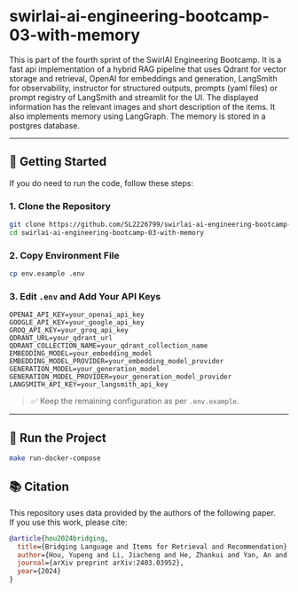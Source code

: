 
# swirlai-ai-engineering-bootcamp-03-with-memory

This is part of the fourth sprint of the SwirlAI Engineering Bootcamp. It is a fast api implementation of a hybrid RAG pipeline that uses Qdrant for vector storage and retrieval, OpenAI for embeddings and generation, LangSmith for observability, instructor for structured outputs, prompts (yaml files) or prompt registry of LangSmith and streamlit for the UI. The displayed information has the relevant images and short description of the items. It also implements memory using LangGraph. The memory is stored in a postgres database.

---

## 🚀 Getting Started

If you do need to run the code, follow these steps:

### 1. Clone the Repository

```bash
git clone https://github.com/SL2226799/swirlai-ai-engineering-bootcamp-03-with-memory.git
cd swirlai-ai-engineering-bootcamp-03-with-memory
```

### 2. Copy Environment File

```bash
cp env.example .env
```

### 3. Edit `.env` and Add Your API Keys

```env
OPENAI_API_KEY=your_openai_api_key
GOOGLE_API_KEY=your_google_api_key
GROQ_API_KEY=your_groq_api_key
QDRANT_URL=your_qdrant_url
QDRANT_COLLECTION_NAME=your_qdrant_collection_name
EMBEDDING_MODEL=your_embedding_model
EMBEDDING_MODEL_PROVIDER=your_embedding_model_provider
GENERATION_MODEL=your_generation_model
GENERATION_MODEL_PROVIDER=your_generation_model_provider
LANGSMITH_API_KEY=your_langsmith_api_key
```

> ✅ Keep the remaining configuration as per `.env.example`.

---

## 🐳 Run the Project

```bash
make run-docker-compose
```


## 📚 Citation

This repository uses data provided by the authors of the following paper.  
If you use this work, please cite:

```bibtex
@article{hou2024bridging,
  title={Bridging Language and Items for Retrieval and Recommendation},
  author={Hou, Yupeng and Li, Jiacheng and He, Zhankui and Yan, An and Chen, Xiusi and McAuley, Julian},
  journal={arXiv preprint arXiv:2403.03952},
  year={2024}
}
```